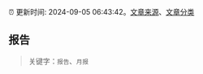 :alarm_clock: 更新时间: 2024-09-05 06:43:42。[文章来源](/README.md)、[文章分类](/TAGS.md)

## 报告


> 关键字：`报告`、`月报`



